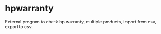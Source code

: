# hpwarranty
External program to check hp warranty, multiple products, import from csv, export to csv.
